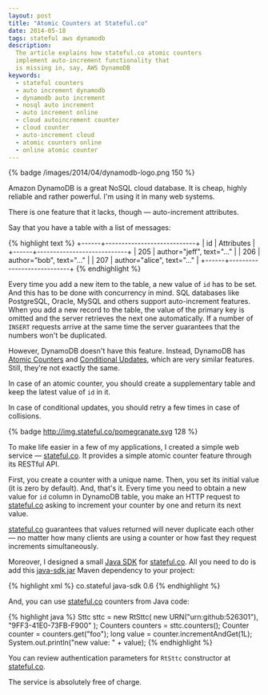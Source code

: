 ```yaml
---
layout: post
title: "Atomic Counters at Stateful.co"
date: 2014-05-18
tags: stateful aws dynamodb
description:
  The article explains how stateful.co atomic counters
  implement auto-increment functionality that
  is missing in, say, AWS DynamoDB
keywords:
  - stateful counters
  - auto increment dynamodb
  - dynamodb auto increment
  - nosql auto increment
  - auto increment online
  - cloud autoincrement counter
  - cloud counter
  - auto-increment cloud
  - atomic counters online
  - online atomic counter
---
```


{% badge /images/2014/04/dynamodb-logo.png 150 %}

Amazon DynamoDB is a great NoSQL cloud database. It is cheap,
highly reliable and rather powerful. I'm using it in many web systems.

There is one feature that it lacks, though &mdash; auto-increment attributes.

Say that you have a table with a list of messages:

{% highlight text %}
+------+----------------------------+
| id   | Attributes                 |
+------+----------------------------+
| 205  | author="jeff", text="..."  |
| 206  | author="bob", text="..."   |
| 207  | author="alice", text="..." |
+------+----------------------------+
{% endhighlight %}

Every time you add a new item to the table, a new value
of `id` has to be set. And this has to be done with concurrency in mind.
SQL databases like PostgreSQL, Oracle, MySQL and others support
auto-increment features. When you add a new record to the table,
the value of the primary key is omitted and the server retrieves
the next one automatically. If a number of `INSERT` requests
arrive at the same time the server guarantees that the numbers won't be duplicated.

However, DynamoDB doesn't have this feature. Instead,
DynamoDB has [Atomic Counters](http://docs.aws.amazon.com/amazondynamodb/latest/developerguide/WorkingWithItems.html#WorkingWithItems.AtomicCounters)
and [Conditional Updates](http://docs.aws.amazon.com/amazondynamodb/latest/developerguide/WorkingWithItems.html#WorkingWithItems.ConditionalUpdate),
which are very similar features. Still, they're not exactly the same.

In case of an atomic counter, you should create a supplementary
table and keep the latest value of `id` in it.

In case of conditional updates, you should retry a few times in case of collisions.

{% badge http://img.stateful.co/pomegranate.svg 128 %}

To make life easier in a few of my applications, I created a simple web
service &mdash; [stateful.co](http://www.stateful.co).
It provides a simple atomic counter feature through its RESTful API.

<!--more-->

First, you create a counter with a unique name. Then,
you set its initial value (it is zero by default). And, that's it.
Every time you need to obtain a new value for `id` column in
DynamoDB table, you make an HTTP request to [stateful.co](http://www.stateful.co)
asking to
increment your counter by one and return its next value.

[stateful.co](http://www.stateful.co) guarantees that values
returned will never duplicate each other &mdash; no matter how many
clients are using a counter or how fast they request increments simultaneously.

Moreover, I designed a small [Java SDK](https://github.com/sttc/java-sdk)
for [stateful.co](http://www.stateful.co). All you need to do is add
this [java-sdk.jar](http://repo1.maven.org/maven2/co/stateful/java-sdk/)
Maven dependency to your project:

{% highlight xml %}
<dependency>
  <groupId>co.stateful</groupId>
  <artifactId>java-sdk</artifactId>
  <version>0.6</version>
</dependency>
{% endhighlight %}

And, you can use [stateful.co](http://www.stateful.co) counters from Java code:

{% highlight java %}
Sttc sttc = new RtSttc(
  new URN("urn:github:526301"),
  "9FF3-41E0-73FB-F900"
);
Counters counters = sttc.counters();
Counter counter = counters.get("foo");
long value = counter.incrementAndGet(1L);
System.out.println("new value: " + value);
{% endhighlight %}

You can review authentication parameters for `RtSttc`
constructor at [stateful.co](http://www.stateful.co).

The service is absolutely free of charge.
